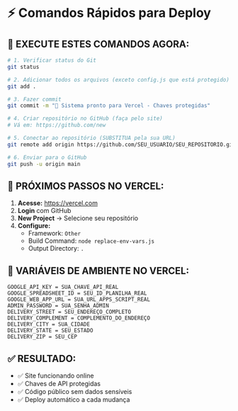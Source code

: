 # ⚡ Comandos Rápidos para Deploy

## 🚀 **EXECUTE ESTES COMANDOS AGORA:**

```bash
# 1. Verificar status do Git
git status

# 2. Adicionar todos os arquivos (exceto config.js que está protegido)
git add .

# 3. Fazer commit
git commit -m "🎁 Sistema pronto para Vercel - Chaves protegidas"

# 4. Criar repositório no GitHub (faça pelo site)
# Vá em: https://github.com/new

# 5. Conectar ao repositório (SUBSTITUA pela sua URL)
git remote add origin https://github.com/SEU_USUARIO/SEU_REPOSITORIO.git

# 6. Enviar para o GitHub
git push -u origin main
```

## 🔗 **PRÓXIMOS PASSOS NO VERCEL:**

1. **Acesse:** https://vercel.com
2. **Login** com GitHub
3. **New Project** → Selecione seu repositório
4. **Configure:**
   - Framework: `Other`
   - Build Command: `node replace-env-vars.js`
   - Output Directory: `.`

## 🔑 **VARIÁVEIS DE AMBIENTE NO VERCEL:**

```
GOOGLE_API_KEY = SUA_CHAVE_API_REAL
GOOGLE_SPREADSHEET_ID = SEU_ID_PLANILHA_REAL
GOOGLE_WEB_APP_URL = SUA_URL_APPS_SCRIPT_REAL
ADMIN_PASSWORD = SUA_SENHA_ADMIN
DELIVERY_STREET = SEU_ENDEREÇO_COMPLETO
DELIVERY_COMPLEMENT = COMPLEMENTO_DO_ENDEREÇO
DELIVERY_CITY = SUA_CIDADE
DELIVERY_STATE = SEU_ESTADO
DELIVERY_ZIP = SEU_CEP
```

## ✅ **RESULTADO:**
- ✅ Site funcionando online
- ✅ Chaves de API protegidas  
- ✅ Código público sem dados sensíveis
- ✅ Deploy automático a cada mudança 